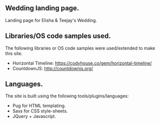 ## Wedding landing page.

Landing page for Elisha & Teejay's Wedding.

## Libraries/OS code samples used.

The following libraries or OS code samples were used/extended to make this site.

- Horizontal Timeline: https://codyhouse.co/gem/horizontal-timeline/
- CountdownJS: http://countdownjs.org/

## Languages.

The site is built using the following tools/plugins/languages:

- Pug for HTML templating.
- Sass for CSS style-sheets.
- JQuery + Javascript.
